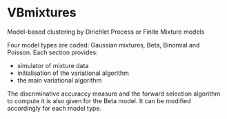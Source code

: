 # VBmixtures

Model-based clustering by Dirichlet Process or Finite Mixture models

Four model types are coded: Gaussian mixtures, Beta, Binomial and Poisson. Each section provides:
- simulator of mixture data
- initialisation of the variational algorithm
- the main variational algorithm

The discriminative accuraccy measure and the forward selection algorithm to compute it is also given for the Beta model. It can be modified accordingly for each model type.




